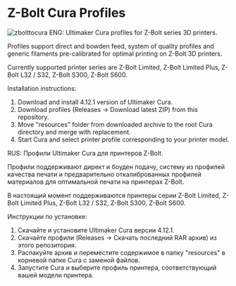 # Z-Bolt Cura Profiles
![zbolttocura](https://user-images.githubusercontent.com/46354385/124946504-c04be100-e017-11eb-830b-d3c2a7489968.png)
ENG:
Ultimaker Cura profiles for Z-Bolt series 3D printers.

Profiles support direct and bowden feed, system of quality profiles and generic filaments pre-calibrated for optimal printing on Z-Bolt 3D printers.

Currently supported printer series are Z-Bolt Limited, Z-Bolt Limited Plus, Z-Bolt L32 / S32, Z-Bolt S300, Z-Bolt S600.

Installation instructions:
1. Download and install 4.12.1 version of Ultimaker Cura.
2. Download profiles (Releases -> Download latest ZIP) from this repository.
3. Move "resources" folder from downloaded archive to the root Cura directory and merge with replacement.
4. Start Cura and select printer profile corresponding to your printer model.

RUS:
Профили Ultimaker Cura для принтеров Z-Bolt.

Профили поддерживают директ и боуден подачу, систему из профилей качества печати и предварительно откалиброванных профилей материалов для оптимальной печати на принтерах Z-Bolt.

В настоящий момент поддерживаются принтеры серии Z-Bolt Limited, Z-Bolt Limited Plus, Z-Bolt L32 / S32, Z-Bolt S300, Z-Bolt S600.

Инструкции по установке:
1. Скачайте и установите Ultimaker Cura версии 4.12.1.
2. Скачайте профили (Releases -> Скачать последний RAR архив) из этого репозитория.
3. Распакуйте архив и переместите содержимое в папку "resources" в корневой папке Cura с заменой файлов.
4. Запустите Cura и выберите профиль принтера, соответствующий вашей модели принтера.

